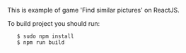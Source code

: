 This is example of game 'Find similar pictures' on ReactJS.

   
   To build project you should run:
   
       $ sudo npm install
       $ npm run build